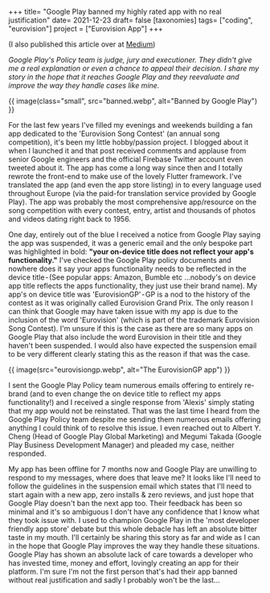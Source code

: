 +++
title= "Google Play banned my highly rated app with no real justification"
date= 2021-12-23
draft= false
[taxonomies]
tags= ["coding", "eurovision"]
project = ["Eurovision App"]
+++

(I also published this article over at [Medium](https://medium.com/@jimmyff/google-play-banned-my-highly-rated-app-with-no-real-justification-827e734df748))

_Google Play's Policy team is judge, jury and executioner. They didn't give me a real explanation or even a chance to appeal their decision. I share my story in the hope that it reaches Google Play and they reevaluate and improve the way they handle cases like mine._

{{ image(class="small", src="banned.webp", alt="Banned by Google Play") }}

For the last few years I've filled my evenings and weekends building a fan app dedicated to the 'Eurovision Song Contest' (an annual song competition), it's been my little hobby/passion project. I blogged about it when I launched it and that post received comments and applause from senior Google engineers and the official Firebase Twitter account even tweeted about it. The app has come a long way since then and I totally rewrote the front-end to make use of the lovely Flutter framework. I've translated the app (and even the app store listing) in to every language used throughout Europe (via the paid-for translation service provided by Google Play). The app was probably the most comprehensive app/resource on the song competition with every contest, entry, artist and thousands of photos and videos dating right back to 1956.

One day, entirely out of the blue I received a notice from Google Play saying the app was suspended, it was a generic email and the only bespoke part was highlighted in bold: __"your on-device title does not reflect your app's functionality."__ I've checked the Google Play policy documents and nowhere does it say your apps functionality needs to be reflected in the device title - (See popular apps: Amazon, Bumble etc …nobody's on device app title reflects the apps functionality, they just use their brand name). My app's on device title was 'EurovisionGP' - GP is a nod to the history of the contest as it was originally called Eurovision Grand Prix. The only reason I can think that Google may have taken issue with my app is due to the inclusion of the word 'Eurovision' (which is part of the trademark Eurovision Song Contest). I'm unsure if this is the case as there are so many apps on Google Play that also include the word Eurovision in their title and they haven't been suspended. I would also have expected the suspension email to be very different clearly stating this as the reason if that was the case.

{{ image(src="eurovisiongp.webp", alt="The EurovisionGP app") }}

I sent the Google Play Policy team numerous emails offering to entirely re-brand (and to even change the on device title to reflect my apps functionality!) and I received a single response from 'Alexis' simply stating that my app would not be reinstated. That was the last time I heard from the Google Play Policy team despite me sending them numerous emails offering anything I could think of to resolve this issue. I even reached out to Albert Y. Cheng (Head of Google Play Global Marketing) and Megumi Takada (Google Play Business Development Manager) and pleaded my case, neither responded.

My app has been offline for 7 months now and Google Play are unwilling to respond to my messages, where does that leave me? It looks like I'll need to follow the guidelines in the suspension email which states that I'll need to start again with a new app, zero installs & zero reviews, and just hope that Google Play doesn't ban the next app too. Their feedback has been so minimal and it's so ambiguous I don't have any confidence that I know what they took issue with. I used to champion Google Play in the 'most developer friendly app store' debate but this whole debacle has left an absolute bitter taste in my mouth. I'll certainly be sharing this story as far and wide as I can in the hope that Google Play improves the way they handle these situations. Google Play has shown an absolute lack of care towards a developer who has invested time, money and effort, lovingly creating an app for their platform. I'm sure I'm not the first person that's had their app banned without real justification and sadly I probably won't be the last...
